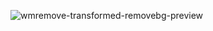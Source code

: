 ![wmremove-transformed-removebg-preview](https://github.com/user-attachments/assets/2de2d043-8f5c-4c49-9bae-759239081492)
